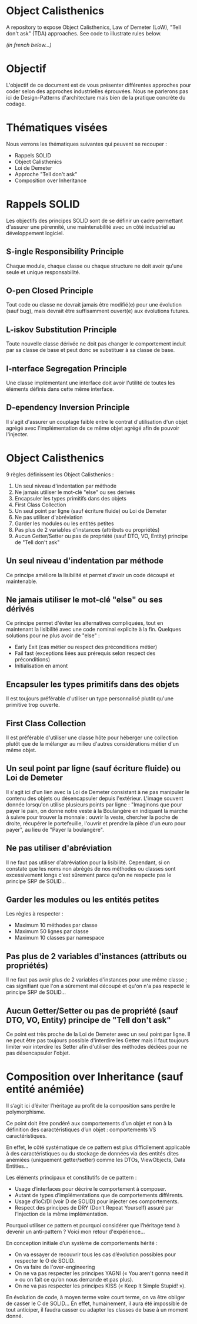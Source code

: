 # Object Calisthenics

A repository to expose Object Calisthenics, Law of Demeter (LoW), "Tell don't ask" (TDA) approaches.
See code to illustrate rules below.

_(in french below...)_

# Objectif

L'objectif de ce document est de vous présenter différentes approches pour coder selon des approches industrielles éprouvées. Nous ne parlerons pas ici de Design-Patterns d'architecture mais bien de la pratique concrète du codage.

# Thématiques visées

Nous verrons les thématiques suivantes qui peuvent se recouper :
- Rappels SOLID
- Object Calisthenics
- Loi de Demeter
- Approche "Tell don't ask"
- Composition over Inheritance

# Rappels SOLID

Les objectifs des principes SOLID sont de se définir un cadre permettant d'assurer une pérennité, une maintenabilité avec un côté industriel au développement logiciel.

## S-ingle Responsibility Principle

Chaque module, chaque classe ou chaque structure ne doit avoir qu'une seule et unique responsabilité.

## O-pen Closed Principle

Tout code ou classe ne devrait jamais être modifié(e) pour une évolution (sauf bug), mais devrait être suffisamment ouvert(e) aux évolutions futures. 

## L-iskov Substitution Principle

Toute nouvelle classe dérivée ne doit pas changer le comportement induit par sa classe de base et peut donc se substituer à sa classe de base.

## I-nterface Segregation Principle

Une classe implémentant une interface doit avoir l'utilité de toutes les éléments définis dans cette même interface.

## D-ependency Inversion Principle

Il s'agit d'assurer un couplage faible entre le contrat d'utilisation d'un objet agrégé avec l'implémentation de ce même objet agrégé afin de pouvoir l'injecter. 

# Object Calisthenics

9 règles définissent les Object Calisthenics :
1. Un seul niveau d'indentation par méthode
2. Ne jamais utiliser le mot-clé "else" ou ses dérivés
3. Encapsuler les types primitifs dans des objets
4. First Class Collection
5. Un seul point par ligne (sauf écriture fluide) ou Loi de Demeter
6. Ne pas utiliser d'abréviation
7. Garder les modules ou les entités petites
8. Pas plus de 2 variables d'instances (attributs ou propriétés)
9. Aucun Getter/Setter ou pas de propriété (sauf DTO, VO, Entity) principe de "Tell don't ask"
   
## Un seul niveau d'indentation par méthode

Ce principe améliore la lisibilité et permet d'avoir un code découpé et maintenable.

## Ne jamais utiliser le mot-clé "else" ou ses dérivés

Ce principe permet d'éviter les alternatives compliquées, tout en maintenant la lisibilité avec une code nominal explicite à la fin.
Quelques solutions pour ne plus avoir de "else" :
- Early Exit (cas métier ou respect des préconditions métier)
- Fail fast (exceptions liées aux prérequis selon respect des préconditions)
- Initialisation en amont

## Encapsuler les types primitifs dans des objets

Il est toujours préférable d'utiliser un type personnalisé plutôt qu'une primitive trop ouverte.

## First Class Collection

Il est préférable d'utiliser une classe hôte pour héberger une collection plutôt que de la mélanger au milieu d'autres considérations métier d'un même objet.

## Un seul point par ligne (sauf écriture fluide) ou Loi de Demeter

Il s'agit ici d'un lien avec la Loi de Demeter consistant à ne pas manipuler le contenu des objets ou désencapsuler depuis l'extérieur.
L'image souvent donnée lorsqu'on utilise plusieurs points par ligne : "Imaginons que pour payer le pain, on donne notre veste à la Boulangère en indiquant la marche à suivre pour trouver la monnaie : ouvrir la veste, chercher la poche de droite, récupérer le portefeuille, l'ouvrir et prendre la pièce d'un euro pour payer", au lieu de "Payer la boulangère".

## Ne pas utiliser d'abréviation

Il ne faut pas utiliser d'abréviation pour la lisibilité. Cependant, si on constate que les noms non abrégés de nos méthodes ou classes sont excessivement longs c'est sûrement parce qu'on ne respecte pas le principe SRP de SOLID...

## Garder les modules ou les entités petites

Les règles à respecter :
- Maximum 10 méthodes par classe
- Maximum 50 lignes par classe
- Maximum 10 classes par namespace

## Pas plus de 2 variables d'instances (attributs ou propriétés)

Il ne faut pas avoir plus de 2 variables d'instances pour une même classe ; cas signifiant que l'on a sûrement mal découpé et qu'on n'a pas respecté le principe SRP de SOLID...

## Aucun Getter/Setter ou pas de propriété (sauf DTO, VO, Entity) principe de "Tell don't ask"

Ce point est très proche de la Loi de Demeter avec un seul point par ligne. Il ne peut être pas toujours possible d'interdire les Getter mais il faut toujours limiter voir interdire les Setter afin d'utiliser des méthodes dédiées pour ne pas désencapsuler l'objet.

# Composition over Inheritance (sauf entité anémiée)

Il s’agit ici d’éviter l’héritage au profit de la composition sans perdre le polymorphisme.

Ce point doit être pondéré aux comportements d’un objet et non à la définition des caractéristiques d’un objet : comportements VS caractéristiques.

En effet, le côté systématique de ce pattern est plus difficilement applicable à des caractéristiques ou du stockage de données via des entités dites anémiées (uniquement getter/setter) comme les DTOs, ViewObjects, Data Entities…

Les éléments principaux et constitutifs de ce pattern :
- Usage d’interfaces pour décrire le comportement à composer.
- Autant de types d’implémentations que de comportements différents.
- Usage d’IoC/DI (voir D de SOLID) pour injecter ces comportements.
- Respect des principes de DRY (Don’t Repeat Yourself) assuré par l’injection de la même implémentation.

Pourquoi utiliser ce pattern et pourquoi considérer que l’héritage tend à devenir un anti-pattern ? Voici mon retour d'expérience…

En conception initiale d’un système de comportements hérité :
- On va essayer de recouvrir tous les cas d’évolution possibles pour respecter le O de SOLID.
- On va faire de l'over-engineering
- On ne va pas respecter les principes YAGNI (« You aren't gonna need it » ou on fait ce qu’on nous demande et pas plus). 
- On ne va pas respecter les principes KISS (« Keep It Simple Stupid! »). 

En évolution de code, à moyen terme voire court terme, on va être obliger de casser le C de SOLID… 
En effet, humainement, il aura été impossible de tout anticiper, il faudra casser ou adapter les classes de base à un moment donné.

